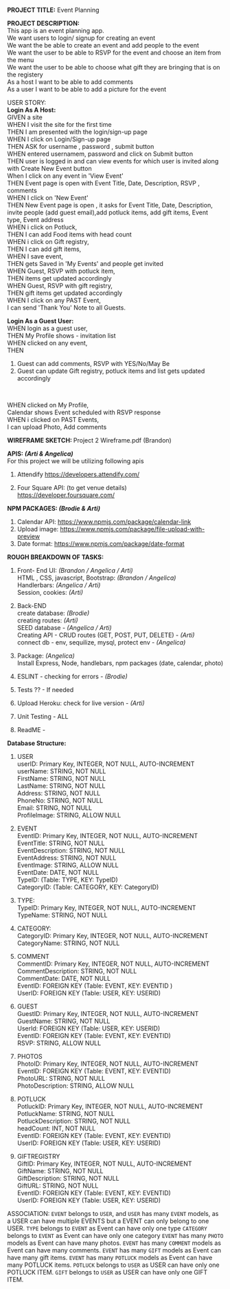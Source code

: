 <strong>PROJECT TITLE:</strong> Event Planning 

<strong> PROJECT DESCRIPTION:</strong> <br>
This app is an event planning app. <br>
We want users to login/ signup for creating an event <br>
We want the be able to create an event and add people to the event <br>
We want the user to be able to RSVP for the event and choose an item from the menu <br>
We want the user to be able to choose what gift they are bringing that is on the registery <br>
As a host I want to be able to add comments <br>
As a user I want to be able to add a picture for the event <br>


USER STORY: <br>
<strong>Login As A Host: </strong><br>
GIVEN a site <br>
WHEN I visit the site for the first time <br>
THEN I am presented with the login/sign-up page  <br>
WHEN I click on Login/Sign-up page <br>
THEN ASK for username , password , submit button <br>
WHEN entered usernamem, password and click on Submit button <br>
THEN user is logged in and can view events for which user is invited along with Create New Event button <br>
When I click on any event in 'View Event' <br>
THEN Event page is open with Event Title, Date, Description, RSVP , comments <br>
WHEN I click on 'New Event' <br>
THEN New Event page is open , it asks for Event Title, Date, Description, invite people (add guest email),add potluck items, add gift items, Event type, Event address <br>
WHEN i click on Potluck,<br>
THEN I can add Food items with head count <br>
WHEN i click on Gift registry, <br>
THEN I can add gift items, <br>
WHEN I save event,  <br>
THEN gets Saved in 'My Events' and people get invited <br>
WHEN Guest, RSVP with potluck item, <br>
THEN items get updated accordingly <br>
WHEN Guest, RSVP with gift registry, <br>
THEN gift items get updated accordingly <br>
WHEN I click on any PAST Event, <br>
I can send 'Thank You' Note to all Guests. <br>

<strong> Login As a Guest User:</strong> <br>
WHEN login as a guest user,  <br>
THEN My Profile shows - invitation list  <br>
WHEN clicked on any event, <br>
THEN
1. Guest can add comments, RSVP with YES/No/May Be
2. Guest can update Gift registry, potluck items and list gets updated accordingly
<br>

WHEN clicked on My Profile,  <br>
Calendar shows Event scheduled with RSVP response <br>
WHEN i clicked on PAST Events,  <br>
I can upload Photo, Add comments <br>


<strong> WIREFRAME SKETCH: </strong> Project 2 Wireframe.pdf (Brandon)

<strong> APIS: <i>(Arti & Angelica)</i> </strong><br>
For this project we will be utilizing following apis <br>
1. Attendify
https://developers.attendify.com/

2. Four Square API: (to get venue details)
https://developer.foursquare.com/

<strong> NPM PACKAGES: <i>(Brodie & Arti)</i>  </strong><br>
1. Calendar API: https://www.npmjs.com/package/calendar-link
2. Upload image: https://www.npmjs.com/package/file-upload-with-preview
3. Date format: https://www.npmjs.com/package/date-format 

<strong> ROUGH BREAKDOWN OF TASKS: </strong>
1. Front- End UI: <i>(Brandon / Angelica / Arti)</i> <br>
HTML , CSS, javascript, Bootstrap: <i>(Brandon / Angelica) </i><br>
Handlerbars:  <i>(Angelica / Arti)</i> <br>
Session, cookies:<i> (Arti) </i> <br>

2. Back-END <br>
create database: <i>(Brodie)</i>  <br> 
creating routes: <i>(Arti)</i> <br> 
SEED database - <i>(Angelica / Arti)</i> <br>
Creating API - CRUD routes (GET, POST, PUT, DELETE) - <i>(Arti)</i> <br>
connect db - env, sequilize, mysql, protect env - <i>(Angelica)</i> <br>

3. Package: <i>(Angelica)</i>  <br>
Install Express, Node, handlebars, npm packages (date, calendar, photo) <br>

4. ESLINT - checking for errors -<i> (Brodie)</i> <br>

5. Tests ?? - If needed <br>

6. Upload Heroku: check for live version -<i> (Arti) </i><br>

7. Unit Testing - ALL <br>

7. ReadME - <br>

<strong> Database Structure:</strong>  <br>
1. USER <br>
userID: Primary Key, INTEGER, NOT NULL, AUTO-INCREMENT <br>
userName: STRING, NOT NULL  <br>
FirstName: STRING, NOT NULL <br> 
LastName: STRING, NOT NULL <br>
Address: STRING, NOT NULL <br>
PhoneNo: STRING, NOT NULL <br>
Email: STRING, NOT NULL <br>
ProfileImage: STRING, ALLOW NULL <br>

2. EVENT <br>
EventID: Primary Key, INTEGER, NOT NULL, AUTO-INCREMENT<br>
EventTitle: STRING, NOT NULL <br>
EventDescription: STRING, NOT NULL <br>
EventAddress: STRING, NOT NULL <br>
EventImage: STRING, ALLOW NULL <br>
EventDate: DATE, NOT NULL <br>
TypeID: (Table: TYPE, KEY: TypeID)<br>
CategoryID: (Table: CATEGORY, KEY: CategoryID)<br>

3. TYPE:<br>
TypeID: Primary Key, INTEGER, NOT NULL, AUTO-INCREMENT<br>
TypeName:  STRING, NOT NULL<br> 

4. CATEGORY:<br>
CategoryID: Primary Key, INTEGER, NOT NULL, AUTO-INCREMENT<br>
CategoryName: STRING, NOT NULL <br>

5. COMMENT<br>
CommentID:  Primary Key, INTEGER, NOT NULL, AUTO-INCREMENT<br>
CommentDescription: STRING, NOT NULL <br>
CommentDate: DATE, NOT NULL <br>
EventID: FOREIGN KEY (Table: EVENT, KEY: EVENTID )<br>
UserID: FOREIGN KEY (Table: USER, KEY: USERID)<br>

6. GUEST<br>
GuestID: Primary Key, INTEGER, NOT NULL, AUTO-INCREMENT<br>
GuestName: STRING, NOT NULL <br> 
UserId: FOREIGN KEY (Table: USER, KEY: USERID) <br>
EventID: FOREIGN KEY (Table: EVENT, KEY: EVENTID) <br>
RSVP:  STRING, ALLOW NULL <br>

7. PHOTOS <br>
PhotoID: Primary Key, INTEGER, NOT NULL, AUTO-INCREMENT <br>
EventID: FOREIGN KEY (Table: EVENT, KEY: EVENTID) <br>
PhotoURL:  STRING, NOT NULL  <br>
PhotoDescription: STRING, ALLOW NULL <br>

8. POTLUCK <br>
PotluckID: Primary Key, INTEGER, NOT NULL, AUTO-INCREMENT <br>
PotluckName: STRING, NOT NULL  <br>
PotluckDescription: STRING, NOT NULL  <br>
headCount: INT, NOT NULL  <br>
EventID: FOREIGN KEY (Table: EVENT, KEY: EVENTID) <br>
UserID: FOREIGN KEY (Table: USER, KEY: USERID) <br>

9. GIFTREGISTRY <br>
GiftID: Primary Key, INTEGER, NOT NULL, AUTO-INCREMENT <br>
GiftName: STRING, NOT NULL  <br>
GiftDescription: STRING, NOT NULL  <br>
GiftURL: STRING, NOT NULL  <br>
EventID: FOREIGN KEY (Table: EVENT, KEY: EVENTID) <br>
UserID: FOREIGN KEY (Table: USER, KEY: USERID) <br>

ASSOCIATION:
 `EVENT` belongs to `USER`, and `USER` has many `EVENT` models, 
 as a USER can have multiple EVENTS but a EVENT can only belong to one USER.
`TYPE` belongs to `EVENT` as Event can have only one type
`CATEGORY` belongs to `EVENT` as Event can have only one category
`EVENT` has many `PHOTO` models as Event can have many photos.
`EVENT` has many `COMMENT` models as Event can have many comments.
`EVENT` has many `GIFT` models as Event can have many gift items.
`EVENT` has many `POTLUCK` models as Event can have many POTLUCK items.
`POTLUCK` belongs to `USER` as USER can have only one POTLUCK ITEM.
`GIFT` belongs to `USER` as USER can have only one GIFT ITEM.








